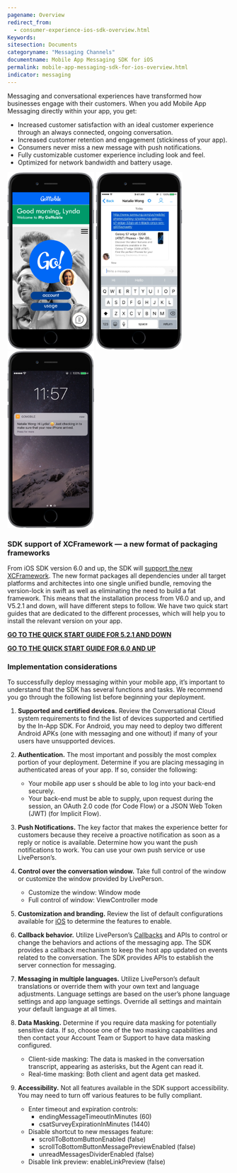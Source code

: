 ```yaml
---
pagename: Overview
redirect_from:
  - consumer-experience-ios-sdk-overview.html
Keywords:
sitesection: Documents
categoryname: "Messaging Channels"
documentname: Mobile App Messaging SDK for iOS
permalink: mobile-app-messaging-sdk-for-ios-overview.html
indicator: messaging
---
```


Messaging and conversational experiences have transformed how businesses engage with their customers. When you add Mobile App Messaging directly within your app, you get:

- Increased customer satisfaction with an ideal customer experience through an always connected, ongoing conversation.
- Increased customer retention and engagement (stickiness of your app).
- Consumers never miss a new message with push notifications.
- Fully customizable customer experience including look and feel.
- Optimized for network bandwidth and battery usage.

<img src="img/inappoverview1.png" alt="InAppOverview1" style="width:auto;max-height:400px;"> <img src="img/inappoverview2.png" alt="InAppOverview2" style="width:auto;max-height:400px;"> <img src="img/inappoverview3.png" alt="InAppOverview3" style="width:auto;max-height:400px;">

### SDK support of XCFramework — a new format of packaging frameworks
From iOS SDK version 6.0 and up, the SDK will [support the new XCFramework](https://developer.apple.com/videos/play/wwdc2019/416/). The new format packages all dependencies under all target platforms and architectes into one single unified bundle, removing the version-lock in swift as well as eliminating the need to build a fat framework. This means that the installation process from V6.0 and up, and V5.2.1 and down, will have different steps to follow. We have two quick start guides that are dedicated to the different processes, which will help you to install the relevant version on your app. 

[**GO TO THE QUICK START GUIDE FOR 5.2.1 AND DOWN**](/mobile-app-messaging-sdk-for-ios-quick-starts-quick-start-5-2-1-and-below.html)

[**GO TO THE QUICK START GUIDE FOR 6.0 AND UP**](/mobile-app-messaging-sdk-for-ios-quick-starts-quick-start-6-0-and-up-xcframework-support.html)

### Implementation considerations 

To successfully deploy messaging within your mobile app, it’s important to understand that the SDK has several functions and tasks. We recommend you go through the following list before beginning your deployment.

1. **Supported and certified devices.** Review the Conversational Cloud system requirements to find the list of devices supported and certified by the In-App SDK. For Android, you may need to deploy two different Android APKs (one with messaging and one without) if many of your users have unsupported devices.  
   
2. **Authentication.** The most important and possibly the most complex portion of your deployment. Determine if you are placing messaging in authenticated areas of your app.  If so, consider the following:  

   - Your mobile app user s should be able to log into your back-end securely.
   - Your back-end must be able to supply, upon request during the session, an OAuth 2.0 code (for Code Flow) or a JSON Web Token (JWT) (for Implicit Flow). 

3. **Push Notifications.**  The key factor that makes the experience better for customers because they receive a proactive notification as soon as a reply or notice is available. Determine how you want the push notifications to work. You can use your own push service or use LivePerson’s. 

4. **Control over the conversation window.** Take full control of the window or customize the window provided by LivePerson. 

   - Customize the window: Window mode
   - Full control of window: ViewController mode

5. **Customization and branding.** Review the list of default configurations available for [iOS](/consumer-experience-ios-sdk-configuring-the-sdk.html#branding) to determine the features to enable.  

6. **Callback behavior.**  Utilize LivePerson’s [Callbacks](consumer-experience-ios-sdk-callbacks-index.html) and APIs to control or change the behaviors and actions of the messaging app. The SDK provides a callback mechanism to keep the host app updated on events related to the conversation. The SDK provides APIs to establish the server connection for messaging.   

7. **Messaging in multiple languages.** Utilize LivePerson’s default translations or override them with your own text and language adjustments.  Language settings are based on the user’s phone language settings and app language settings. Override all settings and maintain your default language at all times. 

8. **Data Masking.** Determine if you require data masking for potentially sensitive data. If so, choose one of the two masking capabilities and then contact your Account Team or Support to have data masking configured.  

   - Client-side masking: The data is masked in the conversation transcript, appearing as asterisks, but the Agent can read it.
   - Real-time masking: Both client and agent data get masked.

9.  **Accessibility.** Not all features available in the SDK support accessibility. You may need to turn off various features to be fully compliant.  

    - Enter timeout and expiration controls:
        - endingMessageTimeoutInMinutes (60)
        - csatSurveyExpirationInMinutes (1440)
    - Disable shortcut to new messages feature:
        - scrollToBottomButtonEnabled (false)
        - scrollToBottomButtonMessagePreviewEnabled (false)
        - unreadMessagesDividerEnabled (false)
    - Disable link preview: enableLinkPreview (false)
